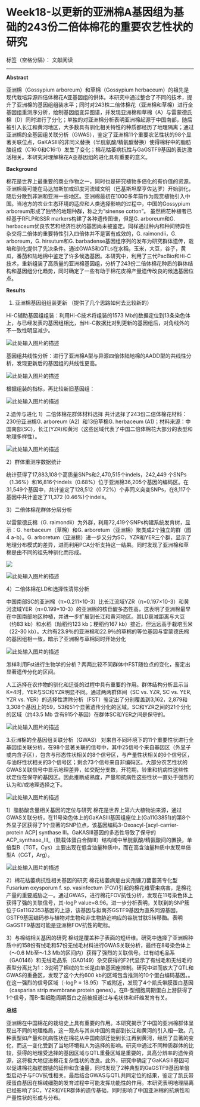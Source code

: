 # Week18-以更新的亚洲棉A基因组为基础的243份二倍体棉花的重要农艺性状的研究

标签（空格分隔）： 文献阅读

---

**Abstract**

亚洲棉（Gossypium arboreum）和草棉（Gossypium herbaceum）的祖先是现代栽培异源四倍体棉花A亚基因组的供体。本研究中通过整合了不同的技术，提升了亚洲棉的基因组组装水平；同时对243株二倍体棉花（亚洲棉和草棉）进行全基因组重测序分析，绘制基因组变异图谱，并发现亚洲棉和草棉（A）与雷蒙德氏棉（D）同时进行了分化；单独的对亚洲棉分析表明亚洲棉起源于中国南部，随后被引入长江和黄河地区，大多数具有驯化相关特性的种质都经历了地理隔离；通过亚洲棉的全基因组关联分析（GWAS），鉴定了亚洲棉11个重要农艺性状的98个显著关联位点，GaKASIII的非同义替换（半胱氨酸/精氨酸替换）使得棉籽中的脂肪酸组成（C16:0和C16:1）发生了变化；棉花枯萎病抗性与GaGSTF9基因的表达激活相关。本研究对理解棉花A亚基因组的进化具有重要的意义。

**Background**

棉花是世界上最重要的商业作物之一，同时也是研究植物多倍化的有价值的资源。亚洲棉最可能在马达加斯加或印度河流域文明（巴基斯坦摩亨佐达罗）开始驯化，随后分散到非洲和亚洲一些地区。亚洲棉最初在1000多年前作为观赏植物引入中国。当地方的农业生态环境的适应和人类选择影响的过程中，中国的Gossypium arboreum形成了独特的地理种群，称之为“sinense cotton”。
虽然棉花种植者已经基于RFLP和SSR markers构建了各种遗传图谱，但是G. arboreum和G. herbaceum优良农艺和经济性状的基因尚未被鉴定。同样通过种内和种间特异性杂交将二倍体的重要特性引入四倍体并不是富有成效的，G. raimondii，G. arboreum，G. hirsutum和G. barbadense基因组序列的发布为研究群体遗传，栽培和驯化提供了先决条件。通过GWAS和QTLs在水稻，玉米，大豆，谷子，黄瓜，番茄和陆地棉中鉴定了许多候选基因。本研究中，利用了三代PacBio和Hi-C技术，重新组装了高质量的亚洲棉基因组，分析了243份二倍体棉花种质的群体结构和基因组分化趋势，同时确定了一些有助于棉花皮棉产量遗传改良的候选基因位点。

**Results**

1. 亚洲棉基因组组装更新 （提供了几个思路如何去比较新的）

Hi-C辅助基因组组装：利用Hi-C技术将组装的1573 Mb的数据定位到13条染色体上，与已经发表的基因组相比，当Hi-C数据比对到更新的基因组后，对角线外的不一致性明显减少。

![此处输入图片的描述][1]


  
基因组共线性分析：进行了亚洲棉A型与异源四倍体陆地棉的AADD型的共线性分析，发现更新后的基因组的共线性更高。

![此处输入图片的描述][2]


  
  根据组装的指标，再比较新旧基因组：
  
  ![此处输入图片的描述][3]


2.遗传与进化
1）二倍体棉花群体材料选择
共计选择了243份二倍体棉花材料：230份亚洲棉G. arboreum (A2)  和13份草棉G. herbaceum (A1)；材料来源：中国南部(SC)，长江(YZR)和黄河（这些区域代表了中国二倍体棉花大部分的表型和地理多样性）。


![此处输入图片的描述][4]


2）群体重测序数据统计

统计获得了17,883,108个高质量SNPs和2,470,515个indels，242,449 个SNPs（1.36%）和16,816个indels（0.68%）位于亚洲棉36,205个基因的编码区。在31,549个基因中，共计鉴定了128,512（0.72%）个非同义突变SNPs，在8,117个基因中共计鉴定了11,372 (0.46%)个indels。

3）二倍体棉花群体分层分析

以雷蒙德氏棉（G. raimondii）为外群，利用72,419个SNPs构建系统发育树，显示：G. herbaceum（草棉）和G. arboretum（亚洲棉）聚类成2个独立的群（图4 a-b）。G. arboretum（亚洲棉）进一步又分为SC，YZR和YER三个群，显示了地理分布模式的差异，进而利用PCA分析支持这一结果。同时发现了亚洲棉和草棉是由不同的祖先种驯化而形成。

![][5]

![此处输入图片的描述][6]

4）二倍体棉花LD和选择性清除分析

中国南部SC的亚洲棉（π=0.211×10-3）比长江流域YZR（π=0.197×10-3）和黄河流域YER（π=0.199×10-3）的亚洲棉的核苷酸多态性高，这表明了亚洲棉最早在中国南部地区种植，并进一步扩展到长江和黄河地区。其LD衰减距离与大豆（约83 kb）和水稻（籼稻约123 kb；粳稻约167 kb）接近，但远远高于栽培玉米（22-30 kb）。大约有23.9％的亚洲棉和22.9％的草棉的等位基因与雷蒙德氏棉的基因组相一致，暗示了亚洲棉与草棉同时开始分化

![此处输入图片的描述][7]

怎样利用Fst进行生物学的分析？两两比较不同群体中FST随位点的变化，鉴定出显著遗传分化的区间。

人工选择在农作物的驯化和迁徙的过程中具有重要的作用。群体结构分析显示当K=4时，YER与SC和YZR明显不同。通过两两群体间（SC vs. YZR, SC vs. YER, YZR vs. YER）的选择性清除分析（FST）鉴定出了分别覆盖到3,162，2,879和3,308个基因上的59，53和51个显著遗传分化的区域。SC和YZR之间的21个分化的区域（约43.5 Mb 含有915个基因）在群体SC和YER之间是保守的。

![此处输入图片的描述][8]



3.亚洲棉的全基因组关联分析（GWAS）
对来自不同环境下的11个重要性状进行全基因组关联分析，在98个显著关联的信号中，其中25信号个来自基因区（外显子或内含子区），包含与形态性状相关的8个信号区，与产量性状相关的6个信号区，与油籽性状相关的3个信号区；剩余73个信号来自非编码区。大部分农艺性状的GWAS关联信号中显示地理差异，如交配分支数，开花期，铃重和抗病性这些性状定位在保守的基因区。因此推断成熟度，产量和抗病性这些性状一直处于强烈的认为和/或地理选择之下。

![此处输入图片的描述][9]


1）脂肪酸含量相关基因的定位与研究 棉花是世界上第六大植物油来源，通过GWAS关联分析，在11号染色体上的GaKASIII基因组座位上(Ga11G3851)的第8个外显子区获得了1个显著的SNP位点，该基因编码3-Oxoacyl-[acyl-carrier-protein ACP] synthase III。GaKASIII基因的多态性导致了保守的ACP_synthase_III_（酰载体蛋白合酶III）结构域中半胱氨酸/精氨酸间的置换，单倍型B（TGT，Cys）主要出现在低含油量种质中，而在高含油量种质中发现单倍型A（CGT，Arg）。

![此处输入图片的描述][10]

2）棉花枯萎病抗性相关基因的研究 棉花枯萎病是由尖孢镰刀菌萎蔫专化型Fusarium oxysporum f. sp. vasinfectum (FOV)引起的棉花维管束病害，是棉花产量的重要威胁之一。通过GWAS，进行棉花FOV抗性分析，发现在11号染色体上获得了强的关联信号，其-logP value=8.96。进一步分析表明，关联到的SNP簇位于Ga11G2353基因的上游，该基因与拟南芥GSTF9基因为直系同源基因，GSTF9基因编码参与植物对生物和非生物胁迫响应的谷胱甘肽S转移酶。表明GaGSTF9基因可能是亚洲棉FOV抗性的靶标。

3）与棉绒相关基因的研究 棉绒是覆盖种子表面的短纤维。研究中选择了亚洲棉种质中的158份有绒毛和57份无绒毛材料进行GWAS关联分析，最终在8号染色体上（〜0.6 Mb至〜1.3 Mb的区间内）获得了强烈的关联信号。过有绒毛品系（GA0146）和无绒毛品系（GA0149）杂交获得的F2代显示了有绒毛和无绒毛的表型分离比为1：3说明了棉绒的生长是由单基因座控制。研究中进而放大了QTL和GWAS的重叠区，发现了这个大约600 kb的区域包含推测的10个蛋白编码基因。。在这一强烈的信号区域（-logP = 18.95）下或附近，发现了4个凯氏带膜蛋白基因（casparian strip membrane protein genes）。在B-型细胞周期蛋白上游获得了1个信号，而B-型细胞周期蛋白之前被报道过与毛状体和纤维发育有关。

**总结**

亚洲棉在中国棉花的栽培史上具有重要的作用。本研究揭示了中国的亚洲棉群体呈现出不同的地理格局，这一观点与其从中国的南部到长江和黄河的引入相一致。几种表型如产量和抗病性状在棉花从中国南部迁徙到长江再到黄河，经历了显著的变化，而这一变化受到了当地环境和人为选择的影响。研究中通过不同种质群体的比较，获得的地理受选择的基因区域与QTL重叠区域是重要的，具高分辨率的遗传资源，这将极大地促进棉花复杂性状的改良。此外，研究中确定了GaKASIII基因可以促进棉花脂肪酸链的延伸和含油量，同时发现了2种典型的GaGSTF9基因单倍型启动子与FOV抗性相关。最后结合GWAS与QTL共同定位的结果，鉴定了凯氏带膜蛋白基因在棉绒细胞的发育过程中可能发挥功能性的作用。本研究表明地理隔离已经影响了SC，YZR和YER群体的遗传基础，同时影响了中国亚洲棉的抗病性和产量性状的形成与分布。

  [1]: http://www.biomarker.com.cn/wp-content/uploads/2018/05/1-1.png
  [2]: http://www.biomarker.com.cn/wp-content/uploads/2018/05/2-768x356.png
  [3]: http://www.biomarker.com.cn/wp-content/uploads/2018/05/1.png
  [4]: http://www.biomarker.com.cn/wp-content/uploads/2018/05/3.png
  [5]: http://www.biomarker.com.cn/wp-content/uploads/2018/05/4.png
  [6]: http://www.biomarker.com.cn/wp-content/uploads/2018/05/5-1.png
  [7]: http://www.biomarker.com.cn/wp-content/uploads/2018/05/6.png
  [8]: http://www.biomarker.com.cn/wp-content/uploads/2018/05/7.png
  [9]: http://www.biomarker.com.cn/wp-content/uploads/2018/05/8.png
  [10]: http://www.biomarker.com.cn/wp-content/uploads/2018/05/9.png